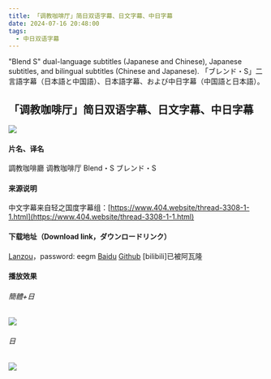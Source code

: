 ```yaml
---
title: 「调教咖啡厅」简日双语字幕、日文字幕、中日字幕
date: 2024-07-16 20:48:00
tags:
  - 中日双语字幕
---
```


"Blend S" dual-language subtitles (Japanese and Chinese), Japanese subtitles, and bilingual subtitles (Chinese and Japanese).
「ブレンド・S」二言語字幕（日本語と中国語）、日本語字幕、および中日字幕（中国語と日本語）。

<!-- more -->

## 「调教咖啡厅」简日双语字幕、日文字幕、中日字幕

![](https://raw.githubusercontent.com.lwtdzh.ip-ddns.com/lwtdzh/imghost/master/img/20241219193220117.webp)

#### 片名、译名
調教咖啡廳
调教咖啡厅
Blend・S
ブレンド・S

#### 来源说明
中文字幕来自轻之国度字幕组：[https://www.404.website/thread-3308-1-1.html](https://www.404.website/thread-3308-1-1.html)

#### 下载地址（Download link，ダウンロードリンク）
[Lanzou](https://wwl.lanzoub.com/b0r9dws8d)，password: eegm
[Baidu](https://pan.baidu.com/s/1NDW1R8VN1v7wYyGv6wJBRQ?pwd=v4d8)
[Github](https://github.com/lwtdzh/imghost/blob/master/subs/%E8%B0%83%E6%95%99%E5%92%96%E5%95%A1%E5%8E%85.zip)
[bilibili]已被阿瓦隆

#### 播放效果
###### 簡體+日
![](https://raw.githubusercontent.com.lwtdzh.ip-ddns.com/lwtdzh/imghost/master/img/20241218214750717.jpg)
###### 日
![](https://raw.githubusercontent.com.lwtdzh.ip-ddns.com/lwtdzh/imghost/master/img/20241218214753837.jpg)
